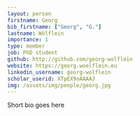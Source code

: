 ```yaml
---
layout: person
firstname: Georg
bib_firstname: ["Georg", "G."]
lastname: Wölflein
importance: 1
type: member
job: PhD student
github: http://github.com/georg-wolflein
website: https://georg.woelflein.eu
linkedin_username: georg-wolflein
scholar_userid: XTpEX9oAAAAJ
img: /assets/img/people/georg.jpg
---
```


Short bio goes here

